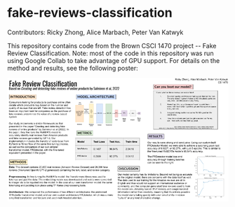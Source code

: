 # fake-reviews-classification

Contributors: Ricky Zhong, Alice Marbach, Peter Van Katwyk

This repository contains code from the Brown CSCI 1470 project -- Fake Review Classification. Note: most of the code in this repository was run using Google Collab to take advantage of GPU support. For details on the method and results, see the following poster:


![POSTER](https://github.com/pvankatwyk/fake-reviews-classification/blob/main/deliverables/FakeReviewsClassification_PosterPNG.png?raw=true)
